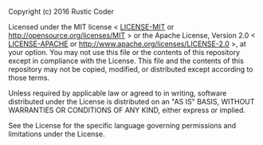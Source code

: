Copyright (c) 2016 Rustic Coder

Licensed under the MIT license < [LICENSE-MIT](https://github.com/RusticCoder/rust-count_vowels/blob/master/LICENSE-MIT) or http://opensource.org/licenses/MIT > or the Apache License, Version 2.0 < [LICENSE-APACHE](https://github.com/RusticCoder/rust-count_vowels/blob/master/LICENSE-APACHE) or http://www.apache.org/licenses/LICENSE-2.0 >, at your option. You may not use this file or the contents of this repository except in compliance with the License.  This file and the contents of this repository may not be copied, modified, or distributed except according to those terms.

Unless required by applicable law or agreed to in writing, software distributed under the License is distributed on an "AS IS" BASIS, WITHOUT WARRANTIES OR CONDITIONS OF ANY KIND, either express or implied.

See the License for the specific language governing permissions and limitations under the License.
